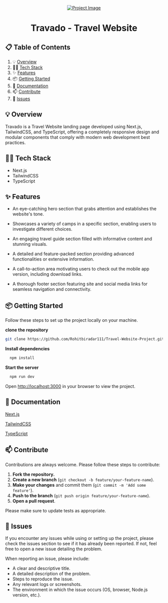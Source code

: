 <div align="center">
  <div>
    <a href="https://travel-website-project-eight.vercel.app/" target="_blank">
      <img src="https://github.com/user-attachments/assets/5a158124-656f-4f09-80a9-022ee3177116" alt="Project Image">
    </a>
  </div>
  <h1 align="center">Travado - Travel Website</h1>
</div>

## 📋 <a name="table">Table of Contents</a>

1. 💡 [Overview](#overview)
2. 👩‍💻 [Tech Stack](#tech-stack)
3. ✨ [Features](#features)
4. 📦 [Getting Started](#getting-started)
5. 📖 [Documentation](#documentation)
6. 📫 [Contribute](#contribute)
7. 🐛 [Issues](#issues)

## <a name="overview">💡 Overview</a>

Travado is a Travel Website landing page developed using Next.js, TailwindCSS, and TypeScript, offering a completely responsive design and modular components that comply with modern web development best practices.

## <a name="tech-stack">👩‍💻 Tech Stack</a>

- Next.js
- TailwindCSS
- TypeScript

## <a name="features">✨ Features</a>

- An eye-catching hero section that grabs attention and establishes the website's tone.

- Showcases a variety of camps in a specific section, enabling users to investigate different choices.

- An engaging travel guide section filled with informative content and stunning visuals.

- A detailed and feature-packed section providing advanced functionalities or extensive information.

- A call-to-action area motivating users to check out the mobile app version, including download links.

- A thorough footer section featuring site and social media links for seamless navigation and connectivity.

## <a name="getting-started">📦 Getting Started</a>

Follow these steps to set up the project locally on your machine.

**clone the repository**

```bash
git clone https://github.com/Rohitbiradar111/Travel-Website-Project.git
```

**Install dependencies**

```bash
  npm install
```

**Start the server**

```bash
  npm run dev
```

Open [http://localhost:3000](http://localhost:3000) in your browser to view the project.

## <a name="documentation">📖 Documentation</a>

[Next.js](https://nextjs.org/)

[TailwindCSS](https://tailwindcss.com/)

[TypeScript](https://www.typescriptlang.org/)

## <a name="contribute">📫 Contribute</a>

Contributions are always welcome. Please follow these steps to contribute:

1. **Fork the repository.**
2. **Create a new branch** (`git checkout -b feature/your-feature-name`).
3. **Make your changes** and commit them (`git commit -m 'Add some feature'`).
4. **Push to the branch** (`git push origin feature/your-feature-name`).
5. **Open a pull request**.

Please make sure to update tests as appropriate.

## <a name="issues">🐛 Issues</a>

If you encounter any issues while using or setting up the project, please check the issues section to see if it has already been reported. If not, feel free to open a new issue detailing the problem.

When reporting an issue, please include:

- A clear and descriptive title.
- A detailed description of the problem.
- Steps to reproduce the issue.
- Any relevant logs or screenshots.
- The environment in which the issue occurs (OS, browser, Node.js version, etc.).
